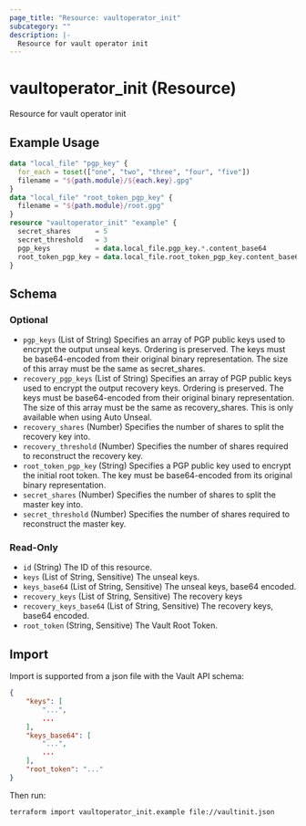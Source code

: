 ```yaml
---
page_title: "Resource: vaultoperator_init"
subcategory: ""
description: |-
  Resource for vault operator init
---
```


# vaultoperator_init (Resource)

Resource for vault operator init

## Example Usage

```terraform
data "local_file" "pgp_key" {
  for_each = toset(["one", "two", "three", "four", "five"])
  filename = "${path.module}/${each.key}.gpg"
}
data "local_file" "root_token_pgp_key" {
  filename = "${path.module}/root.gpg"
}
resource "vaultoperator_init" "example" {
  secret_shares      = 5
  secret_threshold   = 3
  pgp_keys           = data.local_file.pgp_key.*.content_base64
  root_token_pgp_key = data.local_file.root_token_pgp_key.content_base64
}
```

<!-- schema generated by tfplugindocs -->
## Schema

### Optional

- `pgp_keys` (List of String) Specifies an array of PGP public keys used to encrypt the output unseal keys. Ordering is preserved. The keys must be base64-encoded from their original binary representation. The size of this array must be the same as secret_shares.
- `recovery_pgp_keys` (List of String) Specifies an array of PGP public keys used to encrypt the output recovery keys. Ordering is preserved. The keys must be base64-encoded from their original binary representation. The size of this array must be the same as recovery_shares. This is only available when using Auto Unseal.
- `recovery_shares` (Number) Specifies the number of shares to split the recovery key into.
- `recovery_threshold` (Number) Specifies the number of shares required to reconstruct the recovery key.
- `root_token_pgp_key` (String) Specifies a PGP public key used to encrypt the initial root token. The key must be base64-encoded from its original binary representation.
- `secret_shares` (Number) Specifies the number of shares to split the master key into.
- `secret_threshold` (Number) Specifies the number of shares required to reconstruct the master key.

### Read-Only

- `id` (String) The ID of this resource.
- `keys` (List of String, Sensitive) The unseal keys.
- `keys_base64` (List of String, Sensitive) The unseal keys, base64 encoded.
- `recovery_keys` (List of String, Sensitive) The recovery keys
- `recovery_keys_base64` (List of String, Sensitive) The recovery keys, base64 encoded.
- `root_token` (String, Sensitive) The Vault Root Token.

## Import

Import is supported from a json file with the Vault API schema:

```json
{
    "keys": [
        "...",
        ...
    ],
    "keys_base64": [
        "...",
        ...
    ],
    "root_token": "..."
}
```

Then run:

```bash
terraform import vaultoperator_init.example file://vaultinit.json
```
